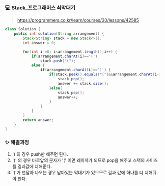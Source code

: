 ### :computer: Stack_프로그래머스 쇠막대기

> <https://programmers.co.kr/learn/courses/30/lessons/42585>

```java
class Solution {
    public int solution(String arrangement) {
        Stack<String> stack = new Stack<>();
        int answer = 0;

        for(int i =0; i<arrangement.length();i++) {
            if(arrangement.charAt(i)=='(')
                stack.push("(");
            else {
                if(arrangement.charAt(i)==')') {
                    if(stack.peek().equals("(")&&arrangement.charAt(i-1)=='(') {
                        stack.pop();
                        answer += stack.size();
                    }else{
                        stack.pop();
                        answer++;
                    }
                }
            }
        }
        return answer;
    }
}
```



### :sparkles: 해결과정

1. '( 의 경우 push만 해주면 된다. 
2.  ')' 의 경우 바로앞의 문자가 '(' 이면 레이저가 되므로 pop을 해주고 스택의 사이즈를 결과값에 더해준다.
3. ')'가 연달아 나오는 경우 남아있는 막대기가 있으므로 결과 값에 하나를 더 더해줘야 한다.

